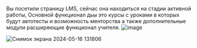 Вы посетили страницу LMS, сейчас она находиться на стадии активной работы, Основной функционал дьы это курсы с уроками в которых будут автотесты и возможность менторства а также дополнительные модули расширяющие функционал учителя.
![image](https://github.com/twoballs-ai/lms_front/assets/83840596/c924c06f-050d-481b-a128-29392c683da4)

![Снимок экрана 2024-05-16 131806](https://github.com/twoballs-ai/lms_front/assets/83840596/28515e2a-2fc3-4d64-9cbd-774ef547ffda)
